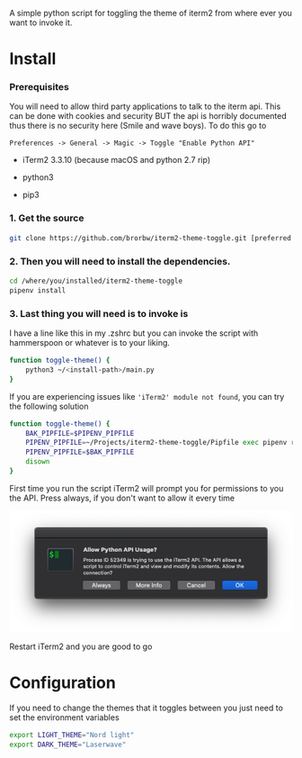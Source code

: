 A simple python script for toggling the theme of iterm2 from where ever you want to invoke it.

# Install

### Prerequisites

You will need to allow third party applications to talk to the iterm api. This can be done with cookies and security BUT the api is horribly documented thus there is no security here (Smile and wave boys).
To do this go to

```
Preferences -> General -> Magic -> Toggle "Enable Python API"
```

- iTerm2 3.3.10
  (because macOS and python 2.7 rip)

- python3
- pip3

### 1. Get the source

```sh
git clone https://github.com/brorbw/iterm2-theme-toggle.git [preferred location]
```

### 2. Then you will need to install the dependencies.

```sh
cd /where/you/installed/iterm2-theme-toggle
pipenv install
```

### 3. Last thing you will need is to invoke is

I have a line like this in my .zshrc but you can invoke the script with hammerspoon or whatever is to your liking.

```sh
function toggle-theme() {
	python3 ~/<install-path>/main.py
}
```

If you are experiencing issues like `'iTerm2' module not found`, you can try the following solution

```sh
function toggle-theme() {
	BAK_PIPFILE=$PIPENV_PIPFILE
	PIPENV_PIPFILE=~/Projects/iterm2-theme-toggle/Pipfile exec pipenv run python3 ~/Projects/iterm2-theme-toggle/main.py &
	PIPENV_PIPFILE=$BAK_PIPFILE
	disown
}
```

First time you run the script iTerm2 will prompt you for permissions to you the API. Press always, if you don't want to allow it every time

<img src="https://raw.githubusercontent.com/brorbw/iterm2-theme-toggle/master/pics/image.png"/>

Restart iTerm2 and you are good to go

# Configuration

If you need to change the themes that it toggles between you just need to set the environment variables

```sh
export LIGHT_THEME="Nord light"
export DARK_THEME="Laserwave"
```
